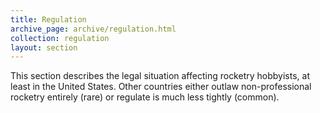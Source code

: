 ```yaml
---
title: Regulation
archive_page: archive/regulation.html
collection: regulation
layout: section
---
```

This section describes the legal situation affecting rocketry hobbyists, at least in the United States. Other countries either outlaw non-professional rocketry entirely (rare) or regulate is much less tightly (common).

